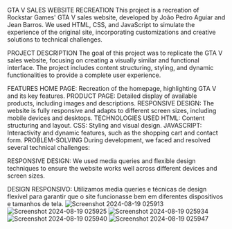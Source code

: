 GTA V SALES WEBSITE RECREATION
This project is a recreation of Rockstar Games' GTA V sales website, developed by João Pedro Aguiar and Jean Barros. We used HTML, CSS, and JavaScript to simulate the experience of the original site, incorporating customizations and creative solutions to technical challenges.

PROJECT DESCRIPTION
The goal of this project was to replicate the GTA V sales website, focusing on creating a visually similar and functional interface. The project includes content structuring, styling, and dynamic functionalities to provide a complete user experience.

FEATURES
HOME PAGE: Recreation of the homepage, highlighting GTA V and its key features.
PRODUCT PAGE: Detailed display of available products, including images and descriptions.
RESPONSIVE DESIGN: The website is fully responsive and adapts to different screen sizes, including mobile devices and desktops.
TECHNOLOGIES USED
HTML: Content structuring and layout.
CSS: Styling and visual design.
JAVASCRIPT: Interactivity and dynamic features, such as the shopping cart and contact form.
PROBLEM-SOLVING
During development, we faced and resolved several technical challenges:

RESPONSIVE DESIGN: We used media queries and flexible design techniques to ensure the website works well across different devices and screen sizes.

DESIGN RESPONSIVO: Utilizamos media queries e técnicas de design flexível para garantir que o site funcionasse bem em diferentes dispositivos e tamanhos de tela.
![Screenshot 2024-08-19 025913](https://github.com/user-attachments/assets/50137bb2-7c96-4fbe-bb3c-d94e951490e0)
![Screenshot 2024-08-19 025925](https://github.com/user-attachments/assets/ae94e309-2dfb-40bf-a42c-a022fa71ecf4)
![Screenshot 2024-08-19 025934](https://github.com/user-attachments/assets/d02aa0fe-fd53-4dce-bdc1-3291708cc655)
![Screenshot 2024-08-19 025940](https://github.com/user-attachments/assets/e8db44c0-1db2-4292-971d-976f5eb5f4d1)
![Screenshot 2024-08-19 025947](https://github.com/user-attachments/assets/54d8662b-88dd-429a-bc69-c08a204b90a6)
